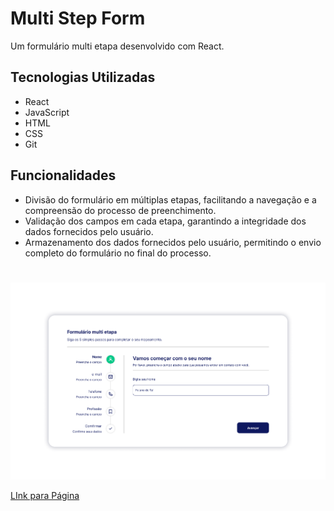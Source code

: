# Multi Step Form

Um formulário multi etapa desenvolvido com React.

## Tecnologias Utilizadas

- React
- JavaScript
- HTML
- CSS
- Git

## Funcionalidades
- Divisão do formulário em múltiplas etapas, facilitando a navegação e a compreensão do processo de preenchimento.
- Validação dos campos em cada etapa, garantindo a integridade dos dados fornecidos pelo usuário.
- Armazenamento dos dados fornecidos pelo usuário, permitindo o envio completo do formulário no final do processo.
#
![preview.img](./preview.png)

[LInk para Página](https://jonassjr.github.io/Multi-step-form/)
